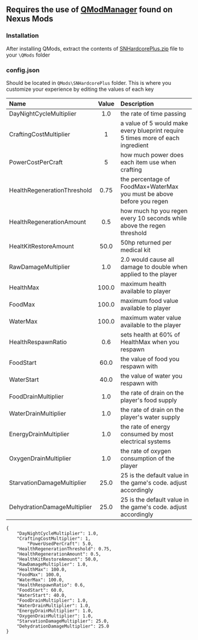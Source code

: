 ## Requires the use of [QModManager](https://www.nexusmods.com/subnautica/mods/16/) found on Nexus Mods

### Installation
After installing QMods, extract the contents of [SNHardcorePlus.zip](https://github.com/Qwiso/SNHardcorePlus/releases/download/1.0.0/SNHardcorePlus.zip) file to your `\QMods` folder

### config.json
Should be located in `QMods\SNHardcorePlus` folder. This is where you customize your experience by editing the values of each key

Name | Value | Description
:--- | :-----: | :---
DayNightCycleMultiplier | 1.0 | the rate of time passing
CraftingCostMultiplier | 1 | a value of 5 would make every blueprint require 5 times more of each ingredient
PowerCostPerCraft | 5 | how much power does each item use when crafting
HealthRegenerationThreshold | 0.75 | the percentage of FoodMax+WaterMax you must be above before you regen
HealthRegenerationAmount | 0.5 | how much hp you regen every 10 seconds while above the regen threshold
HealtKitRestoreAmount | 50.0 | 50hp returned per medical kit
RawDamageMultiplier | 1.0 | 2.0 would cause all damage to double when applied to the player
HealthMax | 100.0 | maximum health available to player
FoodMax | 100.0 | maximum food value available to player
WaterMax | 100.0 | maximum water value available to the player
HealthRespawnRatio | 0.6 | sets health at 60% of HealthMax when you respawn
FoodStart | 60.0 | the value of food you respawn with
WaterStart | 40.0 | the value of water you respawn with
FoodDrainMultiplier | 1.0 | the rate of drain on the player's food supply
WaterDrainMultiplier | 1.0 | the rate of drain on the player's water supply
EnergyDrainMultiplier | 1.0 | the rate of energy consumed by most electrical systems
OxygenDrainMultiplier | 1.0 | the rate of oxygen consumption of the player
StarvationDamageMultiplier | 25.0 | 25 is the default value in the game's code. adjust accordingly
DehydrationDamageMultiplier | 25.0 | 25 is the default value in the game's code. adjust accordingly


```
{
	"DayNightCycleMultiplier": 1.0,
	"CraftingCostMultiplier": 1,
        "PowerUsedPerCraft": 5.0,
	"HealthRegenerationThreshold": 0.75,
	"HealthRegenerationAmount": 0.5,
	"HealthKitRestoreAmount": 50.0,
	"RawDamageMultiplier": 1.0,
	"HealthMax": 100.0,
	"FoodMax": 100.0,
	"WaterMax": 100.0,
	"HealthRespawnRatio": 0.6,
	"FoodStart": 60.0,
	"WaterStart": 40.0,
	"FoodDrainMultiplier": 1.0,
	"WaterDrainMultiplier": 1.0,
	"EnergyDrainMultiplier": 1.0,
	"OxygenDrainMultiplier": 1.0,
	"StarvationDamageMultiplier": 25.0,
	"DehydrationDamageMultiplier": 25.0
}
```
